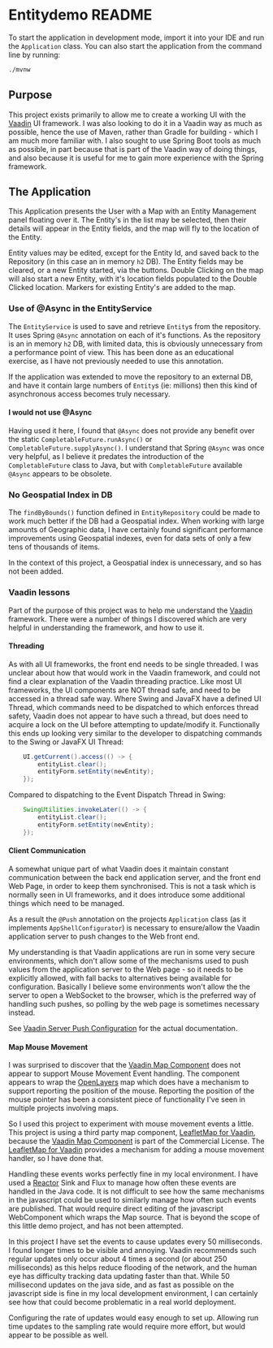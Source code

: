 # Entitydemo README

To start the application in development mode, import it into your IDE and run the `Application` class. 
You can also start the application from the command line by running: 

```bash
./mvnw
```

## Purpose

This project exists primarily to allow me to create a working UI with the [Vaadin](https://vaadin.com/docs/latest/)
UI framework. I was also looking to do it in a Vaadin way as much as possible, hence the use of Maven, rather than
Gradle for building - which I am much more familiar with. I also sought to use Spring Boot tools as much as possible,
in part because that is part of the Vaadin way of doing things, and also because it is useful for me to gain more
experience with the Spring framework.

## The Application

This Application presents the User with a Map with an Entity Management panel floating over it. The Entity's in the
list may be selected, then their details will appear in the Entity fields, and the map will fly to the location
of the Entity.

Entity values may be edited, except for the Entity Id, and saved back to the Repository (in this case an in memory
`h2` DB). The Entity fields may be cleared, or a new Entity started, via the buttons. Double Clicking on the map
will also start a new Entity, with it's location fields populated to the Double Clicked location. Markers for existing
Entity's are added to the map.

### Use of @Async in the EntityService

The `EntityService` is used to save and retrieve `Entity`s from the repository. It uses Spring `@Async` annotation on
each of it's functions. As the repository is an in memory `h2` DB, with limited data, this is obviously unnecessary
from a performance point of view. This has been done as an educational exercise, as I have not previously needed to use
this annotation.

If the application was extended to move the repository to an external DB, and have it contain large numbers of
`Entity`s (ie: millions) then this kind of asynchronous access becomes truly necessary.

#### I would not use @Async

Having used it here, I found that `@Async` does not provide any benefit over the static `CompletableFuture.runAsync()`
or `CompletableFuture.supplyAsync()`. I understand that Spring `@Async` was once very helpful, as I believe it predates
the introduction of the `CompletableFuture` class to Java, but with `CompletableFuture` available `@Async` appears
to be obsolete.

### No Geospatial Index in DB

The `findByBounds()` function defined in `EntityRepository` could be made to work much better if the DB had a
Geospatial index. When working with large amounts of Geographic data, I have certainly found significant performance
improvements using Geospatial indexes, even for data sets of only a few tens of thousands of items.

In the context of this project, a Geospatial index is unnecessary, and so has not been added.

### Vaadin lessons

Part of the purpose of this project was to help me understand the [Vaadin](https://vaadin.com/docs/latest/) framework.
There were a number of things I discovered which are very helpful in understanding the framework, and how to use it.

#### Threading

As with all UI frameworks, the front end needs to be single threaded. I was unclear about how that would work in the
Vaadin framework, and could not find a clear explanation of the Vaadin threading practice. Like most UI frameworks,
the UI components are NOT thread safe, and need to be accessed in a thread safe way. Where Swing and JavaFX have a
defined UI Thread, which commands need to be dispatched to which enforces thread safety, Vaadin does not appear to have
such a thread, but does need to acquire a lock on the UI before attempting to update/modify it. Functionally this ends
up looking very similar to the developer to dispatching commands to the Swing or JavaFX UI Thread:

```java
    UI.getCurrent().access(() -> {
        entityList.clear();
        entityForm.setEntity(newEntity);
    });
```

Compared to dispatching to the Event Dispatch Thread in Swing:

```java
    SwingUtilities.invokeLater(() -> {
        entityList.clear();
        entityForm.setEntity(newEntity);
    });
```

#### Client Communication

A somewhat unique part of what Vaadin does it maintain constant communication between the back end application server,
and the front end Web Page, in order to keep them synchronised. This is not a task which is normally seen in UI
frameworks, and it does introduce some additional things which need to be managed.

As a result the `@Push` annotation on the projects `Application` class (as it implements `AppShellConfigurator`) is
necessary to ensure/allow the Vaadin application server to push changes to the Web front end.

My understanding is that Vaadin applications are run in some very secure environments, which don't allow some of the
mechanisms used to push values from the application server to the Web page - so it needs to be explicitly allowed,
with fall backs to alternatives being available for configuration. Basically I believe some environments won't allow
the the server to open a WebSocket to the browser, which is the preferred way of handling such pushes, so polling by
the web page is sometimes necessary instead.

See [Vaadin Server Push Configuration](https://vaadin.com/docs/latest/flow/advanced/server-push) for the actual
documentation.

#### Map Mouse Movement

I was surprised to discover that the [Vaadin Map Component](https://vaadin.com/docs/latest/components/map) does not
appear to support Mouse Movement Event handling. The component appears to wrap the
[OpenLayers](https://openlayers.org/) map which does have a mechanism to support reporting the position of the mouse.
Reporting the position of the mouse pointer has been a consistent piece of functionality I've seen in multiple
projects involving maps.

So I used this project to experiment with mouse movement events a little. This project is using a third party map
component, [LeafletMap for Vaadin](https://vaadin.com/directory/component/leafletmap-for-vaadin), because the
[Vaadin Map Component](https://vaadin.com/docs/latest/components/map) is part of the Commercial License. The
[LeafletMap for Vaadin](https://vaadin.com/directory/component/leafletmap-for-vaadin) provides a mechanism for
adding a mouse movement handler, so I have done that.

Handling these events works perfectly fine in my local environment. I have used a [Reactor](https://projectreactor.io/)
Sink and Flux to manage how often these events are handled in the Java code. It is not difficult to see how the
same mechanisms in the javascript could be used to similarly manage how often such events are published. That would
require direct editing of the javascript WebComponent which wraps the Map source. That is beyond the scope of this
little demo project, and has not been attempted.

In this project I have set the events to cause updates every 50 milliseconds. I found longer times to be visible and
annoying. Vaadin recommends such regular updates only occur about 4 times a second (or about 250 milliseconds) as
this helps reduce flooding of the network, and the human eye has difficulty tracking data updating faster than
that. While 50 millisecond updates on the java side, and as fast as possible on the javascript side is fine in my
local development environment, I can certainly see how that could become problematic in a real world deployment.

Configuring the rate of updates would easy enough to set up. Allowing run time updates to the sampling rate would
require more effort, but would appear to be possible as well.
